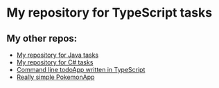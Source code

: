 # My repository for TypeScript tasks

<h2>My other repos:</h2>
<ul>
  <li>
    <a href="https://github.com/green-fox-academy/takacscsaba">My repository for Java tasks</a>
  </li>
  <li>
    <a href="https://github.com/takacscsaba/csharp-foundation">My repository for C# tasks</a>
  </li>
  <li>
    <a href="https://github.com/takacscsaba/todo-app-typescript">Command line todoApp written in TypeScript</a>
  </li>
  <li>
    <a href="https://github.com/takacscsaba/pokemon-app">Really simple PokemonApp</a>
  </li>
</ul>
